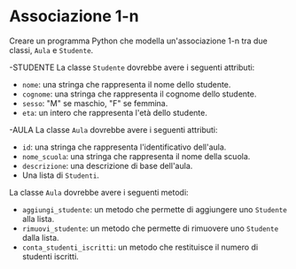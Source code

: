 # Associazione 1-n
Creare un programma Python che modella un'associazione 1-n tra due classi, `Aula` e `Studente`.

-STUDENTE
La classe `Studente` dovrebbe avere i seguenti attributi:
- `nome`: una stringa che rappresenta il nome dello studente.
- `cognome`: una stringa che rappresenta il cognome dello studente.
- `sesso`: "M" se maschio, "F" se femmina.
- `eta`: un intero che rappresenta l'età dello studente.

-AULA
La classe `Aula` dovrebbe avere i seguenti attributi:
- `id`: una stringa che rappresenta l'identificativo dell'aula.
- `nome_scuola`: una stringa che rappresenta il nome della scuola.
- `descrizione`: una descrizione di base dell'aula.
- Una lista di `Studenti`.

La classe `Aula` dovrebbe avere i seguenti metodi:
- `aggiungi_studente`: un metodo che permette di aggiungere uno `Studente` alla lista.
- `rimuovi_studente`: un metodo che permette di rimuovere uno `Studente` dalla lista.
- `conta_studenti_iscritti`: un metodo che restituisce il numero di studenti iscritti.
